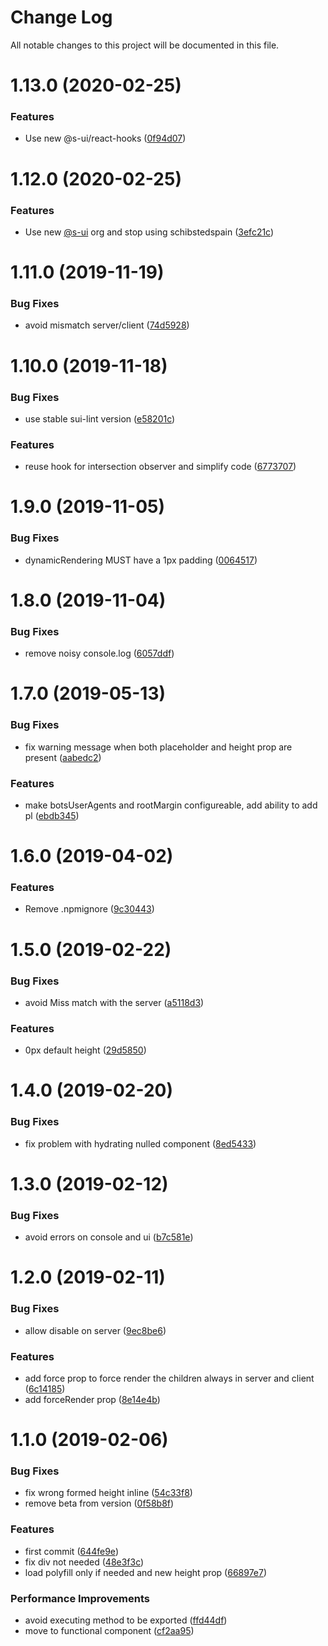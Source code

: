 # Change Log

All notable changes to this project will be documented in this file.

# 1.13.0 (2020-02-25)


### Features

* Use new @s-ui/react-hooks ([0f94d07](https://github.com/SUI-Components/schibsted-spain-components/commit/0f94d07b6102c3fe9db2ce7ae3b51b2c2a5e52be))



# 1.12.0 (2020-02-25)


### Features

* Use new [@s-ui](https://github.com/s-ui) org and stop using schibstedspain ([3efc21c](https://github.com/SUI-Components/schibsted-spain-components/commit/3efc21cb421784cdfae1268a98d6d55af76af9b1))



# 1.11.0 (2019-11-19)


### Bug Fixes

* avoid mismatch server/client ([74d5928](https://github.com/SUI-Components/schibsted-spain-components/commit/74d59283ceee853615b94aca53dff368850b6107))



# 1.10.0 (2019-11-18)


### Bug Fixes

* use stable sui-lint version ([e58201c](https://github.com/SUI-Components/schibsted-spain-components/commit/e58201c6f1f7cbd5b27a7add2e3dd4153957e0c6))


### Features

* reuse hook for intersection observer and simplify code ([6773707](https://github.com/SUI-Components/schibsted-spain-components/commit/677370747cb83f329a803ccc97fa038d37ea7163))



# 1.9.0 (2019-11-05)


### Bug Fixes

* dynamicRendering MUST have a 1px padding ([0064517](https://github.com/SUI-Components/schibsted-spain-components/commit/0064517e3bcfdcc8c04f9e153d0953c283cc0bae))



# 1.8.0 (2019-11-04)


### Bug Fixes

* remove noisy console.log ([6057ddf](https://github.com/SUI-Components/schibsted-spain-components/commit/6057ddf1039289e49da4ee1ca0944a4c6c9a2b6a))



# 1.7.0 (2019-05-13)


### Bug Fixes

* fix warning message when both placeholder and height prop are present ([aabedc2](https://github.com/SUI-Components/schibsted-spain-components/commit/aabedc2ec794127364e08f41631c4f594de62fe1))


### Features

* make botsUserAgents and rootMargin configureable, add ability to add pl ([ebdb345](https://github.com/SUI-Components/schibsted-spain-components/commit/ebdb345df0b97a0df873d7340f63774e29f212f8))



# 1.6.0 (2019-04-02)


### Features

* Remove .npmignore ([9c30443](https://github.com/SUI-Components/schibsted-spain-components/commit/9c3044321850b956dc7d67903d3f855549e06a9a))



# 1.5.0 (2019-02-22)


### Bug Fixes

* avoid Miss match with the server ([a5118d3](https://github.com/SUI-Components/schibsted-spain-components/commit/a5118d3fc9ec06102c037d24e219e4ff98f95a26))


### Features

* 0px default height ([29d5850](https://github.com/SUI-Components/schibsted-spain-components/commit/29d585068862906f36b78c1d85e175860df5f5f2))



# 1.4.0 (2019-02-20)


### Bug Fixes

* fix problem with hydrating nulled component ([8ed5433](https://github.com/SUI-Components/schibsted-spain-components/commit/8ed54338a90b152b6e6bde3b47b9cb64d0374a42))



# 1.3.0 (2019-02-12)


### Bug Fixes

* avoid errors on console and ui ([b7c581e](https://github.com/SUI-Components/schibsted-spain-components/commit/b7c581ebd8db80910f11b53ab271dcd7d4e4b7e3))



# 1.2.0 (2019-02-11)


### Bug Fixes

* allow disable on server ([9ec8be6](https://github.com/SUI-Components/schibsted-spain-components/commit/9ec8be60d6787a3d4246466c5fbc5d0c7edbd1e1))


### Features

* add force prop to force render the children always in server and client ([6c14185](https://github.com/SUI-Components/schibsted-spain-components/commit/6c14185d05d1ea40cde4472cb39207d16ab3b3ef))
* add forceRender prop ([8e14e4b](https://github.com/SUI-Components/schibsted-spain-components/commit/8e14e4bbdee7f9d3c693b7ab0f6b76d865a69a29))



# 1.1.0 (2019-02-06)


### Bug Fixes

* fix wrong formed height inline ([54c33f8](https://github.com/SUI-Components/schibsted-spain-components/commit/54c33f8a78a29f37ea7f6d27c221907e0539cd31))
* remove beta from version ([0f58b8f](https://github.com/SUI-Components/schibsted-spain-components/commit/0f58b8f1284ba5a9540d49b802a074717f722547))


### Features

* first commit ([644fe9e](https://github.com/SUI-Components/schibsted-spain-components/commit/644fe9ee0ff794190f33d54c591b59e39a1e71d1))
* fix div not needed ([48e3f3c](https://github.com/SUI-Components/schibsted-spain-components/commit/48e3f3cbd0b25d89932ac942663bdee1661592eb))
* load polyfill only if needed and new height prop ([66897e7](https://github.com/SUI-Components/schibsted-spain-components/commit/66897e7d8033ba70084358e89d8b0e5e01ddd6e5))


### Performance Improvements

* avoid executing method to be exported ([ffd44df](https://github.com/SUI-Components/schibsted-spain-components/commit/ffd44df436bec75596479cd6fea243b340b4ccff))
* move to functional component ([cf2aa95](https://github.com/SUI-Components/schibsted-spain-components/commit/cf2aa95696427078be85fde161d6f13d4de49bae))



